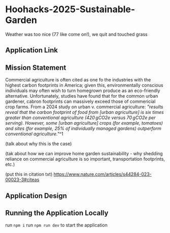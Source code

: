 # Hoohacks-2025-Sustainable-Garden
Weather was too nice (77 like come on!), we quit and touched grass 
## Application Link

## Mission Statement
Commercial agriculture is often cited as one fo the industries with the highest carbon footprints in America; given this, environmentally conscious individuals may often wish to turn homegrown produce as an eco-friendly alternative. Unfortunately, studies have found that for the common urban gardener, cabron footprints can massively exceed those of commericial crop farms. From a 2024 study on urban v. commercial agriculture: *"results reveal that the carbon footprint of food from [urban agriculture] is six times greater than conventional agriculture (420 gCO2e versus 70 gCO2e per serving). However, some [urban agriculture] crops (for example, tomatoes) and sites (for example, 25% of individually managed gardens) outperform conventional agriculture."*^1 

(talk about why this is the case)

(tak about how we can improve home garden sustainability - why shedding reliance on commercial agriculture is so important, transportation footprints, etc.)

(put this in citation txt) https://www.nature.com/articles/s44284-023-00023-3#citeas

## Application Design

## Running the Application Locally
run ```npm i```
run ```npm run dev``` to start the application
